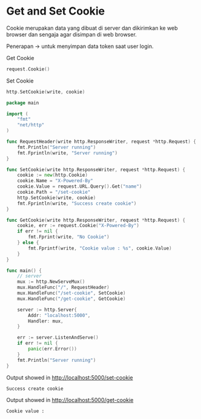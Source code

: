 # Get and Set Cookie

Cookie merupakan data yang dibuat di server dan dikirimkan ke web browser dan sengaja agar disimpan di web browser.

Penerapan -> untuk menyimpan data token saat user login.

Get Cookie

```go
request.Cookie()
```

Set Cookie

```go
http.SetCookie(write, cookie)
```

```go
package main

import (
	"fmt"
	"net/http"
)

func RequestHeader(write http.ResponseWriter, request *http.Request) {
	fmt.Println("Server running")
	fmt.Fprintln(write, "Server running")
}

func SetCookie(write http.ResponseWriter, request *http.Request) {
	cookie := new(http.Cookie)
	cookie.Name = "X-Powered-By"
	cookie.Value = request.URL.Query().Get("name")
	cookie.Path = "/set-cookie"
	http.SetCookie(write, cookie)
	fmt.Fprintln(write, "Success create cookie")
}

func GetCookie(write http.ResponseWriter, request *http.Request) {
	cookie, err := request.Cookie("X-Powered-By")
	if err != nil {
		fmt.Fprint(write, "No Cookie")
	} else {
		fmt.Fprintf(write, "Cookie value : %s", cookie.Value)
	}
}	

func main() {
	// server
	mux := http.NewServeMux()
	mux.HandleFunc("/", RequestHeader)
	mux.HandleFunc("/set-cookie", SetCookie)
	mux.HandleFunc("/get-cookie", GetCookie)

	server := http.Server{
		Addr: "localhost:5000",
		Handler: mux,
	}

	err := server.ListenAndServe()
	if err != nil {
		panic(err.Error())
	}
	fmt.Println("Server running")
}
```

Output showed in [http://localhost:5000/set-cookie](http://localhost:5000/get-cookie)

```
Success create cookie
```

Output showed in [http://localhost:5000/get-cookie](http://localhost:5000/get-cookie)

```
Cookie value : 
```

